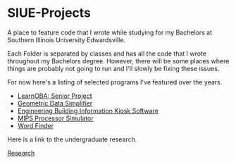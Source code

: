 # SIUE-Projects
A place to feature code that I wrote while studying for my Bachelors at Southern Illinois University Edwardsville.

Each Folder is separated by classes and has all the code that I wrote throughout my Bachelors degree. However, there will be some places where things are probably not going to run and I'll slowly be fixing these issues.

For now here's a listing of selected programs I've featured over the years.

- [LearnOBA: Senior Project](https://github.com/brianolsen87/SIUE-Projects/tree/master/CS%20425%20%26%20499%20Senior%20Project%20-%20Software%20Design%20%26%20Implementation)
- [Geometric Data Simplifier](https://github.com/brianolsen87/SIUE-Projects/tree/master/CS%20490%20-%20Advanced%20Databases)
- [Engineering Building Information Kiosk Software](https://github.com/brianolsen87/SIUE-Projects/tree/master/CS%20321%20-%20Human-Computer%20Interaction%20Design)
- [MIPS Processor Simulator](https://github.com/brianolsen87/SIUE-Projects/tree/master/CS%20312%20-%20Intro%20to%20Computer%20Organization%20and%20Architecture)
- [Word Finder](https://github.com/brianolsen87/SIUE-Projects/tree/master/CS%20275%20-%20Interaction%20Programming)

Here is a link to the undergraduate research.

[Research](https://github.com/brianolsen87/SIUE-Projects/tree/master/CS%20495%20-%20Spatiotemporal%20Databases%20(IS))